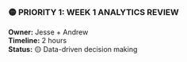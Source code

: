 ### 🟡 **PRIORITY 1: WEEK 1 ANALYTICS REVIEW**

**Owner:** Jesse + Andrew  
**Timeline:** 2 hours  
**Status:** 🟡 Data-driven decision making
